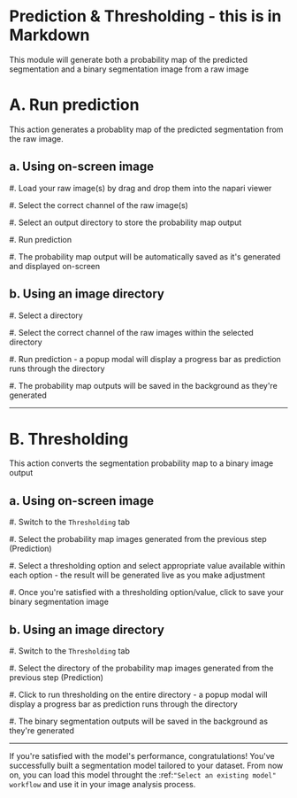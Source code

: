 # Prediction & Thresholding - this is in Markdown

This module will generate both a probability map of the predicted segmentation and a binary segmentation image from a raw image


A. Run prediction
==================

This action generates a probablity map of the predicted segmentation from the raw image. 



a. Using on-screen image
------------------------

#. Load your raw image(s) by drag and drop them into the napari viewer

#. Select the correct channel of the raw image(s)

#. Select an output directory to store the probability map output 
  
#. Run prediction
  
#. The probability map output will be automatically saved as it's generated and displayed on-screen



b. Using an image directory
----------------------------

#. Select a directory

#. Select the correct channel of the raw images within the selected directory
  
#. Run prediction - a popup modal will display a progress bar as prediction runs through the directory

#. The probability map outputs will be saved in the background as they're generated

----


B. Thresholding
==================

This action converts the segmentation probability map to a binary image output

a. Using on-screen image
------------------------

#. Switch to the ``Thresholding`` tab

#. Select the probability map images generated from the previous step (Prediction)

#. Select a thresholding option and select appropriate value available within each option - the result will be generated live as you make adjustment

#. Once you're satisfied with a thresholding option/value, click to save your binary segmentation image



b. Using an image directory
----------------------------

#. Switch to the ``Thresholding`` tab

#. Select the directory of the probability map images generated from the previous step (Prediction)
  
#. Click to run thresholding on the entire directory - a popup modal will display a progress bar as prediction runs through the directory

#. The binary segmentation outputs will be saved in the background as they're generated

----


If you're satisfied with the model's performance, congratulations! You've successfully built a segmentation model tailored to your dataset. From now on, you can load this model throught the :ref:`"Select an existing model" workflow` and use it in your image analysis process. 
